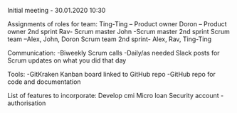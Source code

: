 Initial meeting - 30.01.2020 10:30

Assignments of roles for team:
Ting-Ting – Product owner        Doron – Product owner 2nd sprint
Rav- Scrum master              John -Scrum master 2nd sprint
Scrum team –Alex, John, Doron   Scrum team 2nd sprint- Alex, Rav, Ting-Ting

Communication:
-Biweekly Scrum calls
-Daily/as needed Slack posts for Scrum updates on what you did that day

Tools:
-GitKraken Kanban board linked to GitHub repo
-GitHub repo for code and documentation 


List of features to incorporate:
Develop cmi
Micro loan
Security account - authorisation
